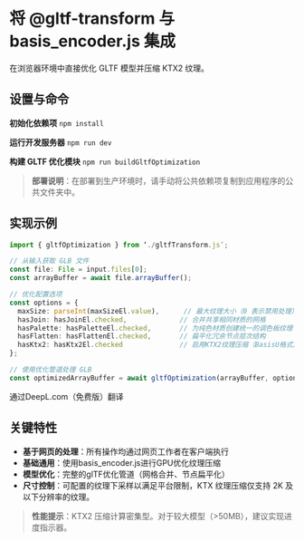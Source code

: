 
# 将 @gltf-transform 与 basis_encoder.js 集成

在浏览器环境中直接优化 GLTF 模型并压缩 KTX2 纹理。

## 设置与命令

**初始化依赖项**
`npm install`

**运行开发服务器**
`npm run dev`

**构建 GLTF 优化模块** `npm run buildGltfOptimization`

> **部署说明**：在部署到生产环境时，请手动将公共依赖项复制到应用程序的公共文件夹中。

## 实现示例

```typescript
import { gltfOptimization } from ‘./gltfTransform.js’;

// 从输入获取 GLB 文件
const file: File = input.files[0];
const arrayBuffer = await file.arrayBuffer();

// 优化配置选项
const options = {
  maxSize: parseInt(maxSizeEl.value),      // 最大纹理大小（0 表示禁用处理）
  hasJoin: hasJoinEl.checked,             // 合并共享相同材质的网格
  hasPalette: hasPaletteEl.checked,       // 为纯色材质创建统一的调色板纹理
  hasFlatten: hasFlattenEl.checked,       // 扁平化冗余节点层次结构
  hasKtx2: hasKtx2El.checked              // 启用KTX2纹理压缩（BasisU格式）
};

// 使用优化管道处理 GLB
const optimizedArrayBuffer = await gltfOptimization(arrayBuffer, options);
```

通过DeepL.com（免费版）翻译

## 关键特性

- **基于网页的处理**：所有操作均通过网页工作者在客户端执行
- **基础通用**：使用basis_encoder.js进行GPU优化纹理压缩
- **模型优化**：完整的glTF优化管道（网格合并、节点扁平化）
- **尺寸控制**：可配置的纹理下采样以满足平台限制，KTX 纹理压缩仅支持 2K 及以下分辨率的纹理。

> **性能提示**：KTX2 压缩计算密集型。对于较大模型（>50MB），建议实现进度指示器。
